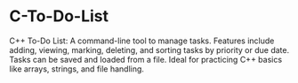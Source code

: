 # C-To-Do-List
C++ To-Do List: A command-line tool to manage tasks. Features include adding, viewing, marking, deleting, and sorting tasks by priority or due date. Tasks can be saved and loaded from a file. Ideal for practicing C++ basics like arrays, strings, and file handling.
